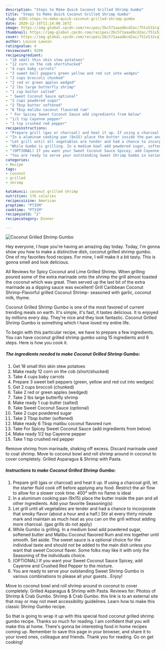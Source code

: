 ```yaml
---
description: "Steps to Make Quick Coconut Grilled Shrimp Gumbo"
title: "Steps to Make Quick Coconut Grilled Shrimp Gumbo"
slug: 4203-steps-to-make-quick-coconut-grilled-shrimp-gumbo
date: 2020-12-16T11:14:00.167Z
image: https://img-global.cpcdn.com/recipes/2bc571aaadbcd2ac/751x532cq70/coconut-grilled-shrimp-gumbo-recipe-main-photo.jpg
thumbnail: https://img-global.cpcdn.com/recipes/2bc571aaadbcd2ac/751x532cq70/coconut-grilled-shrimp-gumbo-recipe-main-photo.jpg
cover: https://img-global.cpcdn.com/recipes/2bc571aaadbcd2ac/751x532cq70/coconut-grilled-shrimp-gumbo-recipe-main-photo.jpg
author: Louise Lawson
ratingvalue: 4
reviewcount: 9209
recipeingredient:
- "18 small thin skin stew potatoes"
- "12 corn on the cob shortshucked"
- "4 cups baby carrots"
- "3 sweet bell peppers green yellow and red cut into wedges"
- "2 cups broccoli chunked"
- "2 red or green apples wedged"
- "2 lbs large butterfly shrimp"
- "1 cup butter salted"
- " Sweet Coconut Sauce optional"
- "2 cups powdered sugar"
- "2 Tbsp butter softened"
- "6 Tbsp malibu coconut flavored rum"
- " For Spicey Sweet Coconut Sauce add ingredients from below"
- "1/2 tsp Cayenne pepper"
- "1 tsp crushed red pepper"
recipeinstructions:
- "Prepare grill (gas or charcoal) and heat it up. If using a charcoal grill, let the starter fluid cook off before applying any food. Restrict the air flow to allow for a slower cook time. 400° with no flame is ideal"
- "In a aluminum cooking pan (9x15) place the butter inside the pan and all other ingredients. Add your favorite Seasoning(s)"
- "Let grill until all vegetables are tender and had a chance to incorporate that smoky flavor (about a hour and a half.) Stir at every thirty minute mark and maintain as much heat as you can on the grill without adding more charcoal. (gas grills do not apply)"
- "While Gumbo is grilling. In a medium bowl add powdered sugar, softened butter and Malibu Coconut flavored Rum and mix together until smooth. Set aside. The sweet sauce is a optional choice for the individual taste and should not be added to the main dish unless you want that sweet Coconut flaver. Some folks may like it with only the Seasoning of the individuals choice."
- "(OPTIONAL) If you want your Sweet Coconut Sauce Spicey, add Cayenne and Crushed Red Pepper to the mixture."
- "You are ready to serve your outstanding Sweet Shrimp Gumbo in various combinations to please all your guests.. Enjoy!"
categories:
- Recipe
tags:
- coconut
- grilled
- shrimp

katakunci: coconut grilled shrimp 
nutrition: 176 calories
recipecuisine: American
preptime: "PT35M"
cooktime: "PT31M"
recipeyield: "2"
recipecategory: Dinner

---
```



![Coconut Grilled Shrimp Gumbo](https://img-global.cpcdn.com/recipes/2bc571aaadbcd2ac/751x532cq70/coconut-grilled-shrimp-gumbo-recipe-main-photo.jpg)

Hey everyone, I hope you're having an amazing day today. Today, I'm gonna show you how to make a distinctive dish, coconut grilled shrimp gumbo. One of my favorites food recipes. For mine, I will make it a bit tasty. This is gonna smell and look delicious.

All Reviews for Spicy Coconut and Lime Grilled Shrimp. When grilling poured some of the extra marinade onto the shrimp the grill almost toasted the coconut which was great. Then served up the last bit of the extra marinade as a dipping sauce was excellent! Grill Caribbean Coconut Shrimp-Flavorful grilled Coconut Shrimp- seasoned with garlic, coconut milk, thyme.

Coconut Grilled Shrimp Gumbo is one of the most favored of current trending meals on earth. It's simple, it's fast, it tastes delicious. It is enjoyed by millions every day. They're nice and they look fantastic. Coconut Grilled Shrimp Gumbo is something which I have loved my entire life.


To begin with this particular recipe, we have to prepare a few ingredients. You can have coconut grilled shrimp gumbo using 15 ingredients and 6 steps. Here is how you cook it.

<!--inarticleads1-->

##### The ingredients needed to make Coconut Grilled Shrimp Gumbo:

1. Get 18 small thin skin stew potatoes
1. Make ready 12 corn on the cob (short/shucked)
1. Take 4 cups baby carrots
1. Prepare 3 sweet bell peppers (green, yellow and red cut into wedges)
1. Get 2 cups broccoli (chunked)
1. Take 2 red or green apples (wedged)
1. Take 2 lbs large butterfly shrimp
1. Make ready 1 cup butter (salted)
1. Take  Sweet Coconut Sauce (optional)
1. Take 2 cups powdered sugar
1. Take 2 Tbsp butter (softened)
1. Make ready 6 Tbsp malibu coconut flavored rum
1. Take  For Spicey Sweet Coconut Sauce (add ingredients from below)
1. Make ready 1/2 tsp Cayenne pepper
1. Take 1 tsp crushed red pepper


Remove shrimp from marinade, shaking off excess. Discard marinade used to coat shrimp. Move to coconut bowl and roll shrimp around in coconut to cover completely. Grilled Asparagus &amp; Shrimp with Pasta. 

<!--inarticleads2-->

##### Instructions to make Coconut Grilled Shrimp Gumbo:

1. Prepare grill (gas or charcoal) and heat it up. If using a charcoal grill, let the starter fluid cook off before applying any food. Restrict the air flow to allow for a slower cook time. 400° with no flame is ideal
1. In a aluminum cooking pan (9x15) place the butter inside the pan and all other ingredients. Add your favorite Seasoning(s)
1. Let grill until all vegetables are tender and had a chance to incorporate that smoky flavor (about a hour and a half.) Stir at every thirty minute mark and maintain as much heat as you can on the grill without adding more charcoal. (gas grills do not apply)
1. While Gumbo is grilling. In a medium bowl add powdered sugar, softened butter and Malibu Coconut flavored Rum and mix together until smooth. Set aside. The sweet sauce is a optional choice for the individual taste and should not be added to the main dish unless you want that sweet Coconut flaver. Some folks may like it with only the Seasoning of the individuals choice.
1. (OPTIONAL) If you want your Sweet Coconut Sauce Spicey, add Cayenne and Crushed Red Pepper to the mixture.
1. You are ready to serve your outstanding Sweet Shrimp Gumbo in various combinations to please all your guests.. Enjoy!


Move to coconut bowl and roll shrimp around in coconut to cover completely. Grilled Asparagus &amp; Shrimp with Pasta. Reviews for: Photos of Shrimp &amp; Crab Gumbo. Shrimp &amp; Crab Gumbo. this link is to an external site that may or may not meet accessibility guidelines. Learn how to make this classic Shrimp Gumbo recipe. 

So that is going to wrap it up with this special food coconut grilled shrimp gumbo recipe. Thanks so much for reading. I am confident that you will make this at home. There's gonna be interesting food in home recipes coming up. Remember to save this page in your browser, and share it to your loved ones, colleague and friends. Thank you for reading. Go on get cooking!
